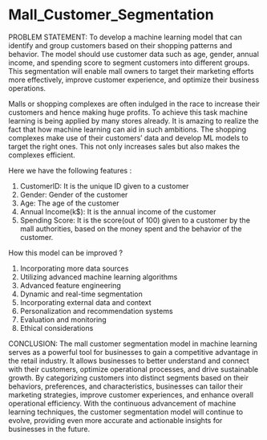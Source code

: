 # Mall_Customer_Segmentation
PROBLEM STATEMENT:
To develop a machine learning model that can identify and group customers based on their shopping patterns and behavior. The model should use customer data such as age, gender, annual income, and spending score to segment customers into different groups. This segmentation will enable mall owners to target their marketing efforts more effectively, improve customer experience, and optimize their business operations.

Malls or shopping complexes are often indulged in the race to increase their customers and hence making huge profits. To achieve this task machine learning is being applied by many stores already. It is amazing to realize the fact that how machine learning can aid in such ambitions. The shopping complexes make use of their customers’ data and develop ML models to target the right ones. This not only increases sales but also makes the complexes efficient.

Here we have the following features :
1. CustomerID: It is the unique ID given to a customer
2. Gender: Gender of the customer
3. Age: The age of the customer
4. Annual Income(k$): It is the annual income of the customer
5. Spending Score: It is the score(out of 100) given to a customer by the mall authorities, based on the money spent and the behavior of the customer.

How this model can be improved ?
1. Incorporating more data sources
2. Utilizing advanced machine learning algorithms
3. Advanced feature engineering
4. Dynamic and real-time segmentation
5. Incorporating external data and context
6. Personalization and recommendation systems
7. Evaluation and monitoring
8. Ethical considerations

CONCLUSION:
The mall customer segmentation model in machine learning serves as a powerful tool for businesses to gain a competitive advantage in the retail industry. It allows businesses to better understand and connect with their customers, optimize operational processes, and drive sustainable growth. By categorizing customers into distinct segments based on their behaviors, preferences, and characteristics, businesses can tailor their marketing strategies, improve customer experiences, and enhance overall operational efficiency. With the continuous advancement of machine learning techniques, the customer segmentation model will continue to evolve, providing even more accurate and actionable insights for businesses in the future.

